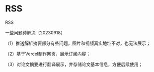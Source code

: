 # RSS
RSS

一些问题待解决（20230918）

（1）推送解析摘要部分有些问题，图片和视频真实地址不对，也无法展示；

（2）基于Vercel制作网页，展示订阅内容；

（3）对论文摘要进行翻译展示，并存储论文基本信息，方便后续使用；
